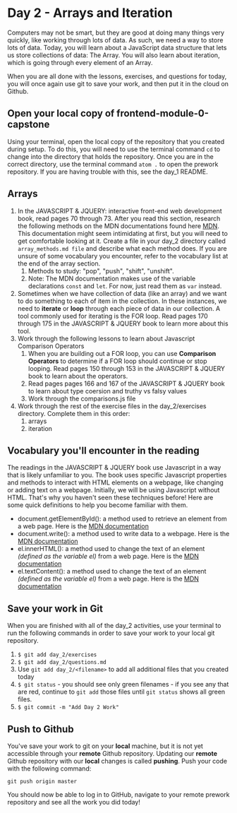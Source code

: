 # Day 2 - Arrays and Iteration

Computers may not be smart, but they are good at doing many things very quickly, like working through lots of data. As such, we need a way to store lots of data. Today, you will learn about a JavaScript data structure that lets us store collections of data: The Array. You will also learn about iteration, which is going through every element of an Array.

When you are all done with the lessons, exercises, and questions for today, you will once again use git to save your work, and then put it in the cloud on Github.

## Open your local copy of frontend-module-0-capstone

Using your terminal, open the local copy of the repository that you created during setup.  To do this, you will need to use the terminal command `cd` to change into the directory that holds the repository. Once you are in the correct directory, use the terminal command `atom .` to open the prework repository. If you are having trouble with this, see the day_1 README.

## Arrays

1. In the JAVASCRIPT & JQUERY: interactive front-end web development book, read pages 70 through 73. After you read this section, research the following methods on the MDN documentations found here [MDN](https://developer.mozilla.org/en-US/docs/Web/JavaScript/Reference/Global_Objects/Array). This documentation might seem intimidating at first, but you will need to get comfortable looking at it. Create a file in your day_2 directory called `array_methods.md file` and describe what each method does. If you are unsure of some vocabulary you encounter, refer to the vocabulary list at the end of the array section.
    1. Methods to study: "pop", "push", "shift", "unshift".
    1. Note: The MDN documentation makes use of the variable declarations `const` and `let`. For now, just read them as `var` instead. 
1. Sometimes when we have collection of data (like an array) and we want to do something to each of item in the collection. In these instances, we need to **iterate** or **loop** through each piece of data in our collection. A tool commonly used for iterating is the FOR loop. Read pages 170 through 175 in the JAVASCRIPT & JQUERY book to learn more about this tool.
1. Work through the following lessons to learn about Javascript Comparison Operators
    1. When you are building out a FOR loop, you can use **Comparison Operators** to determine if a FOR loop should continue or stop looping. Read pages 150 through 153 in the JAVASCRIPT & JQUERY book to learn about the operators.
    1. Read pages pages 166 and 167 of the JAVASCRIPT & JQUERY book to learn about type coersion and truthy vs falsy values
    1. Work through the comparisons.js file
1. Work through the rest of the exercise files in the day_2/exercises directory.  Complete them in this order:
    1. arrays
    1. iteration

## Vocabulary you'll encounter in the reading

The readings in the JAVASCRIPT & JQUERY book use Javascript in a way that is likely unfamiliar to you. The book uses specific Javascript properties and methods to interact with HTML elements on a webpage, like changing or adding text on a webpage. Initially, we will be using Javascript without HTML. That's why you haven't seen these techniques before! Here are some quick definitions to help you become familiar with them.

* document.getElementById(): a method used to retrieve an element from a web page. Here is the [MDN documentation](https://developer.mozilla.org/en-US/docs/Web/API/Document/getElementById)
* document.write(): a method used to write data to a webpage. Here is the [MDN documentation](https://developer.mozilla.org/en-US/docs/Web/API/Document/write)
* el.innerHTML(): a method used to change the text of an element *(defined as the variable el)* from a web page. Here is the [MDN documentation](https://developer.mozilla.org/en-US/docs/Web/API/Element/innerHTML)
* el.textContent(): a method used to change the text of an element *(defined as the variable el)* from a web page. Here is the [MDN documentation](https://developer.mozilla.org/en-US/docs/Web/API/Node/textContent)

## Save your work in Git

When you are finished with all of the day_2 activities, use your terminal to run the following commands in order to save your work to your local git repository.

1. `$ git add day_2/exercises`
1. `$ git add day_2/questions.md`
1. Use `git add day_2/<filename>` to add all additional files that you created today
1. `$ git status` - you should see only green filenames - if you see any that are red, continue to `git add` those files until `git status` shows all green files.
1. `$ git commit -m "Add Day 2 Work"`

## Push to Github

You've save your work to git on your **local** machine, but it is not yet accessible through your **remote** Github repository. Updating our **remote** Github repository with our **local** changes is called **pushing**. Push your code with the following command:

```
git push origin master
```

You should now be able to log in to GitHub, navigate to your remote prework repository and see all the work you did today!
